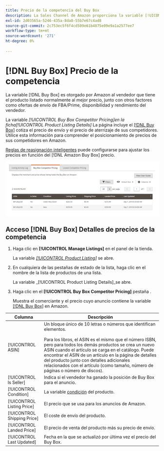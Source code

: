 ```yaml
---
title: Precio de la competencia del Buy Box
description: La Sales Channel de Amazon proporciona la variable [!UICONTROL Buy Box Competitor Pricing] para ayudarle a comprender la posición de precios de sus competidores en Amazon.
exl-id: 2d03565a-5246-435a-8da8-55b7e67c4ad8
source-git-commit: 2c753ec5f6f4cd509e61b4875e09e9a1a2577ee7
workflow-type: tm+mt
source-wordcount: '271'
ht-degree: 0%

---
```


# [!DNL Buy Box] Precio de la competencia

La variable [!DNL Buy Box] es otorgado por Amazon al vendedor que tiene el producto listado normalmente al mejor precio, junto con otros factores como ofertas de envío de FBA/Prime, disponibilidad y rendimiento del vendedor.

La variable _[!UICONTROL Buy Box Competitor Pricing]_en la ficha_[!UICONTROL Product Listing Details]_ La página incluye el [[!DNL Buy Box]](./buy-box-competitor-pricing.md) cotiza el precio de envío y el precio de aterrizaje de sus competidores. Utilice esta información para comprender el posicionamiento de precios de sus competidores en Amazon.

[Reglas de reasignación inteligentes](./intelligent-repricing-rules.md) puede configurarse para ajustar los precios en función del [!DNL Amazon Buy Box] precio.

![Detalles de precios de la competencia del Buy Box](assets/amazon-listing-details-buy-box.png)

## Acceso [!DNL Buy Box] Detalles de precios de la competencia

1. Haga clic en **[!UICONTROL Manage Listings]** en el panel de la tienda.

   La variable [_[!UICONTROL Product Listing]_](./managing-product-listings.md) se abre.

1. En cualquiera de las pestañas de estado de la lista, haga clic en el nombre de la lista de productos de una lista.

   La variable _[!UICONTROL Product Listing Details]_se abre.

1. Haga clic en el **[!UICONTROL Buy Box Competitor Pricing]** pestaña .

   Muestra el comerciante y el precio cuyo anuncio contiene la variable [[!DNL Buy Box]](./buy-box-competitor-pricing.md) en Amazon.

| Columna | Descripción |
|--- |--- |
| [!UICONTROL ASIN] | Un bloque único de 10 letras o números que identifican elementos.<br><br>Para los libros, el ASIN es el mismo que el número ISBN, pero para todos los demás productos se crea un nuevo ASIN cuando el artículo se carga en el catálogo. Puede encontrar el ASIN de un artículo en la página de detalles del producto junto con detalles adicionales relacionados con el artículo (como tamaño, número de páginas o número de discos). |
| [!UICONTROL Is Seller] | Indica si el vendedor ha ganado la posición de Buy Box para el anuncio. |
| [!UICONTROL Condition] | La variable [condición](./product-listing-condition.md) del producto. |
| [!UICONTROL Listing Price] | El precio que se usa para los anuncios de Amazon. |
| [!UICONTROL Shipping Price] | El coste de envío del producto. |
| [!UICONTROL Landed Price] | El precio de venta del producto más su precio de envío. |
| [!UICONTROL Last Updated] | Fecha en la que se actualizó por última vez el precio del Buy Box. |
